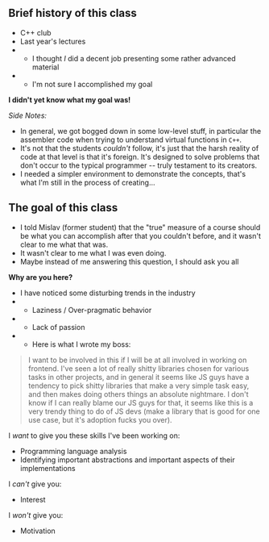## Brief history of this class
* C++ club
* Last year's lectures
* * I thought *I* did a decent job presenting some rather advanced material
* * I'm not sure I accomplished my goal

**I didn't yet know what my goal was!**

*Side Notes:*
* In general, we got bogged down in some low-level stuff, in particular the assembler code when trying to understand virtual functions in `C++`.
* It's not that the students *couldn't* follow, it's just that the harsh reality of code at that level is that it's foreign.  It's designed to solve problems that don't occur to the typical programmer -- truly testament to its creators.
* I needed a simpler environment to demonstrate the concepts, that's what I'm still in the process of creating...

## The goal of this class

* I told Mislav (former student) that the "true" measure of a course should be what you can accomplish after that you couldn't before, and it wasn't clear to me what that was.
* It wasn't clear to me what I was even doing.
* Maybe instead of me answering this question, I should ask you all

**Why are you here?**

* I have noticed some disturbing trends in the industry
* * Laziness / Over-pragmatic behavior
* * Lack of passion
* * Here is what I wrote my boss:

> I want to be involved in this if I will be at all involved in working on frontend.  I've seen a lot of really shitty libraries chosen for various tasks in other projects, and in general it seems like JS guys have a tendency to pick shitty libraries that make a very simple task easy, and then makes doing others things an absolute nightmare.
> I don't know if I can really blame our JS guys for that, it seems like this is a very trendy thing to do of JS devs (make a library that is good for one use case, but it's adoption fucks you over).

I *want* to give you these skills I've been working on:
* Programming language analysis
* Identifying important abstractions and important aspects of their implementations

I *can't* give you:
* Interest

I *won't* give you:
* Motivation
